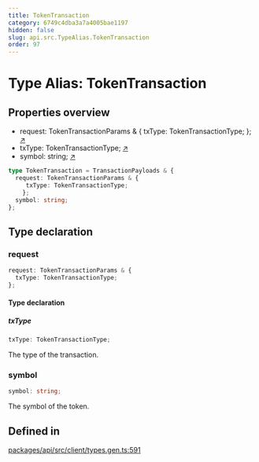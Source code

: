 ```yaml
---
title: TokenTransaction
category: 6749c4dba3a7a4005bae1197
hidden: false
slug: api.src.TypeAlias.TokenTransaction
order: 97
---
```


# Type Alias: TokenTransaction

## Properties overview

- request:  TokenTransactionParams & {
  txType: TokenTransactionType;
}; [↗](#request)
- txType:  TokenTransactionType; [↗](#txtype)
- symbol:  string; [↗](#symbol)

```ts
type TokenTransaction = TransactionPayloads & {
  request: TokenTransactionParams & {
     txType: TokenTransactionType;
    };
  symbol: string;
};
```

## Type declaration

### request

```ts
request: TokenTransactionParams & {
  txType: TokenTransactionType;
};
```

#### Type declaration

##### txType

```ts
txType: TokenTransactionType;
```

The type of the transaction.

### symbol

```ts
symbol: string;
```

The symbol of the token.

## Defined in

[packages/api/src/client/types.gen.ts:591](https://github.com/zkcloudworker/minatokens-lib/blob/main/packages/api/src/client/types.gen.ts#L591)
